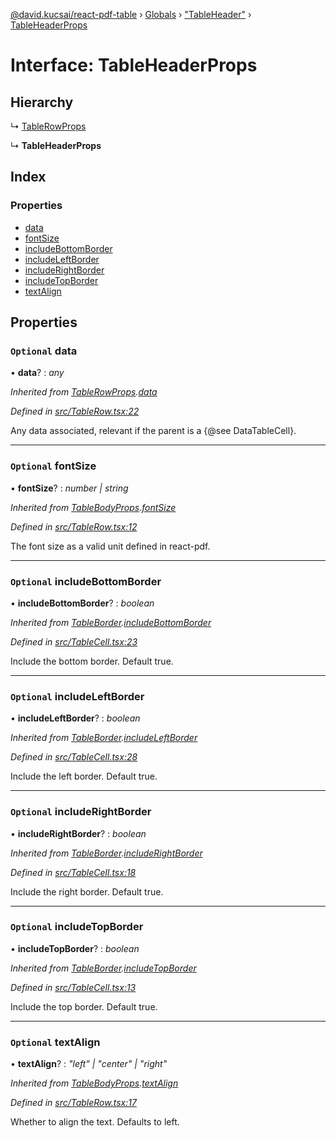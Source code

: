[@david.kucsai/react-pdf-table](../README.md) › [Globals](../globals.md) › ["TableHeader"](../modules/_tableheader_.md) › [TableHeaderProps](_tableheader_.tableheaderprops.md)

# Interface: TableHeaderProps

## Hierarchy

  ↳ [TableRowProps](_tablerow_.tablerowprops.md)

  ↳ **TableHeaderProps**

## Index

### Properties

* [data](_tableheader_.tableheaderprops.md#optional-data)
* [fontSize](_tableheader_.tableheaderprops.md#optional-fontsize)
* [includeBottomBorder](_tableheader_.tableheaderprops.md#optional-includebottomborder)
* [includeLeftBorder](_tableheader_.tableheaderprops.md#optional-includeleftborder)
* [includeRightBorder](_tableheader_.tableheaderprops.md#optional-includerightborder)
* [includeTopBorder](_tableheader_.tableheaderprops.md#optional-includetopborder)
* [textAlign](_tableheader_.tableheaderprops.md#optional-textalign)

## Properties

### `Optional` data

• **data**? : *any*

*Inherited from [TableRowProps](_tablerow_.tablerowprops.md).[data](_tablerow_.tablerowprops.md#optional-data)*

*Defined in [src/TableRow.tsx:22](https://github.com/dmk99/react-pdf-table/blob/875b9cf/src/TableRow.tsx#L22)*

Any data associated, relevant if the parent is a {@see DataTableCell}.

___

### `Optional` fontSize

• **fontSize**? : *number | string*

*Inherited from [TableBodyProps](_tablebody_.tablebodyprops.md).[fontSize](_tablebody_.tablebodyprops.md#optional-fontsize)*

*Defined in [src/TableRow.tsx:12](https://github.com/dmk99/react-pdf-table/blob/875b9cf/src/TableRow.tsx#L12)*

The font size as a valid unit defined in react-pdf.

___

### `Optional` includeBottomBorder

• **includeBottomBorder**? : *boolean*

*Inherited from [TableBorder](_tablecell_.tableborder.md).[includeBottomBorder](_tablecell_.tableborder.md#optional-includebottomborder)*

*Defined in [src/TableCell.tsx:23](https://github.com/dmk99/react-pdf-table/blob/875b9cf/src/TableCell.tsx#L23)*

Include the bottom border. Default true.

___

### `Optional` includeLeftBorder

• **includeLeftBorder**? : *boolean*

*Inherited from [TableBorder](_tablecell_.tableborder.md).[includeLeftBorder](_tablecell_.tableborder.md#optional-includeleftborder)*

*Defined in [src/TableCell.tsx:28](https://github.com/dmk99/react-pdf-table/blob/875b9cf/src/TableCell.tsx#L28)*

Include the left border. Default true.

___

### `Optional` includeRightBorder

• **includeRightBorder**? : *boolean*

*Inherited from [TableBorder](_tablecell_.tableborder.md).[includeRightBorder](_tablecell_.tableborder.md#optional-includerightborder)*

*Defined in [src/TableCell.tsx:18](https://github.com/dmk99/react-pdf-table/blob/875b9cf/src/TableCell.tsx#L18)*

Include the right border. Default true.

___

### `Optional` includeTopBorder

• **includeTopBorder**? : *boolean*

*Inherited from [TableBorder](_tablecell_.tableborder.md).[includeTopBorder](_tablecell_.tableborder.md#optional-includetopborder)*

*Defined in [src/TableCell.tsx:13](https://github.com/dmk99/react-pdf-table/blob/875b9cf/src/TableCell.tsx#L13)*

Include the top border. Default true.

___

### `Optional` textAlign

• **textAlign**? : *"left" | "center" | "right"*

*Inherited from [TableBodyProps](_tablebody_.tablebodyprops.md).[textAlign](_tablebody_.tablebodyprops.md#optional-textalign)*

*Defined in [src/TableRow.tsx:17](https://github.com/dmk99/react-pdf-table/blob/875b9cf/src/TableRow.tsx#L17)*

Whether to align the text. Defaults to left.
